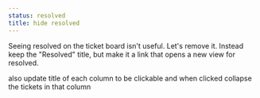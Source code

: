 ```yaml
---
status: resolved
title: hide resolved
---
```


Seeing resolved on the ticket board isn't useful. Let's remove it. Instead keep the "Resolved" title, but make it a link that opens a new view for resolved.

also update title of each column to be clickable and when clicked collapse the tickets in that column

